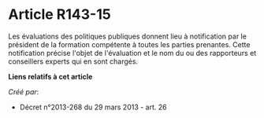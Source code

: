 # Article R143-15

Les évaluations des politiques publiques donnent lieu à notification par le président de la formation compétente à toutes les
parties prenantes. Cette notification précise l'objet de l'évaluation et le nom du ou des rapporteurs et conseillers experts
qui en sont chargés.

**Liens relatifs à cet article**

_Créé par_:

  - Décret n°2013-268 du 29 mars 2013 - art. 26
